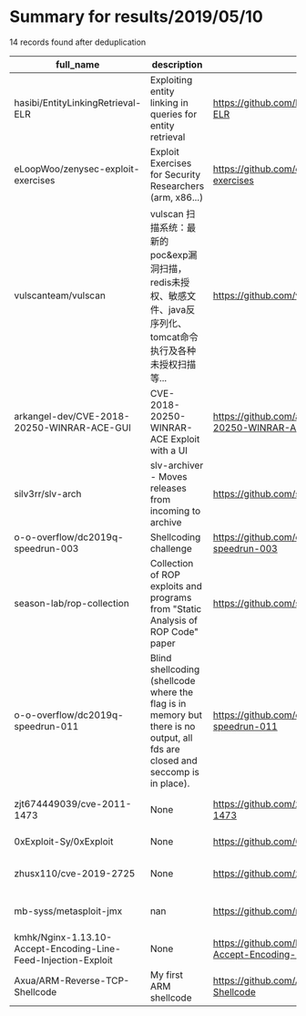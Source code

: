 
# Summary for results/2019/05/10
    
14 records found after deduplication

| full_name | description | html_url | matched_list | matched_count | pushed_at | size | stargazers_count | language | forks_count | vul_ids |
|----------------------------------------------------------------|-------------------------------------------------------------------------------------------------------------------------------|-----------------------------------------------------------------------------------|----------------------------------|-----------------|---------------------------|--------|--------------------|------------|---------------|--------------------|
| hasibi/EntityLinkingRetrieval-ELR | Exploiting entity linking in queries for entity retrieval | https://github.com/hasibi/EntityLinkingRetrieval-ELR | ['exploit'] | 1 | 2019-05-10 16:40:00+00:00 | 17036 | 78 | Python | 25 | [] |
| eLoopWoo/zenysec-exploit-exercises | Exploit Exercises for Security Researchers (arm, x86...) | https://github.com/eLoopWoo/zenysec-exploit-exercises | ['exploit'] | 1 | 2019-05-10 23:23:56+00:00 | 3333 | 10 | C | 7 | [] |
| vulscanteam/vulscan | vulscan 扫描系统：最新的poc&exp漏洞扫描，redis未授权、敏感文件、java反序列化、tomcat命令执行及各种未授权扫描等... | https://github.com/vulscanteam/vulscan | ['vulnerability poc'] | 1 | 2019-05-10 09:45:16+00:00 | 52025 | 509 | Python | 166 | [] |
| arkangel-dev/CVE-2018-20250-WINRAR-ACE-GUI | CVE-2018-20250-WINRAR-ACE Exploit with a UI | https://github.com/arkangel-dev/CVE-2018-20250-WINRAR-ACE-GUI | ['cve-2', 'exploit'] | 2 | 2019-05-10 05:37:10+00:00 | 119 | 10 | C# | 4 | ['CVE-2018-20250'] |
| silv3rr/slv-arch | slv-archiver - Moves releases from incoming to archive | https://github.com/silv3rr/slv-arch | ['0day'] | 1 | 2019-05-10 13:28:42+00:00 | 9 | 1 | Shell | 0 | [] |
| o-o-overflow/dc2019q-speedrun-003 | Shellcoding challenge | https://github.com/o-o-overflow/dc2019q-speedrun-003 | ['shellcode'] | 1 | 2019-05-10 16:49:51+00:00 | 18 | 1 | Python | 2 | [] |
| season-lab/rop-collection | Collection of ROP exploits and programs from "Static Analysis of ROP Code" paper | https://github.com/season-lab/rop-collection | ['exploit'] | 1 | 2019-05-10 17:40:09+00:00 | 2 | 2 | | 0 | [] |
| o-o-overflow/dc2019q-speedrun-011 | Blind shellcoding (shellcode where the flag is in memory but there is no output, all fds are closed and seccomp is in place). | https://github.com/o-o-overflow/dc2019q-speedrun-011 | ['shellcode'] | 1 | 2019-05-10 15:58:36+00:00 | 27 | 1 | Python | 2 | [] |
| zjt674449039/cve-2011-1473 | None | https://github.com/zjt674449039/cve-2011-1473 | ['cve-2'] | 1 | 2019-05-10 05:50:11+00:00 | 114 | 0 | | 0 | ['CVE-2011-1473'] |
| 0xExploit-Sy/0xExploit | None | https://github.com/0xExploit-Sy/0xExploit | ['exploit'] | 1 | 2019-05-10 03:55:31+00:00 | 0 | 0 | | 0 | [] |
| zhusx110/cve-2019-2725 | None | https://github.com/zhusx110/cve-2019-2725 | ['cve-2'] | 1 | 2019-05-10 09:09:53+00:00 | 2 | 7 | Python | 0 | ['CVE-2019-2725'] |
| mb-syss/metasploit-jmx | nan | https://github.com/mb-syss/metasploit-jmx | ['metasploit module OR payload'] | 1 | 2019-05-10 10:52:43+00:00 | 9 | 0 | Ruby | 0 | [] |
| kmhk/Nginx-1.13.10-Accept-Encoding-Line-Feed-Injection-Exploit | None | https://github.com/kmhk/Nginx-1.13.10-Accept-Encoding-Line-Feed-Injection-Exploit | ['exploit'] | 1 | 2019-05-10 21:04:50+00:00 | 0 | 0 | | 0 | [] |
| Axua/ARM-Reverse-TCP-Shellcode | My first ARM shellcode | https://github.com/Axua/ARM-Reverse-TCP-Shellcode | ['shellcode'] | 1 | 2019-05-10 21:44:50+00:00 | 0 | 0 | Assembly | 0 | [] |
